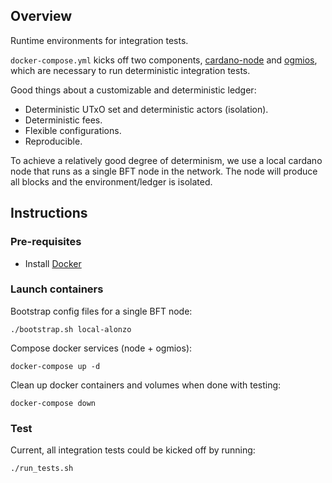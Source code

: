 ## Overview

Runtime environments for integration tests.

`docker-compose.yml` kicks off two components, [cardano-node](https://github.com/input-output-hk/cardano-node) and 
[ogmios](https://github.com/CardanoSolutions/ogmios), which are necessary to run deterministic integration tests.

Good things about a customizable and deterministic ledger:

* Deterministic UTxO set and deterministic actors (isolation).
* Deterministic fees.
* Flexible configurations.
* Reproducible.

To achieve a relatively good degree of determinism, we use a local cardano node that runs as a single 
BFT node in the network. The node will produce all blocks and the environment/ledger is isolated.

## Instructions

### Pre-requisites

* Install [Docker](https://www.docker.com/)

### Launch containers

Bootstrap config files for a single BFT node:

`./bootstrap.sh local-alonzo`


Compose docker services (node + ogmios):

`docker-compose up -d`


Clean up docker containers and volumes when done with testing:

`docker-compose down`


### Test

Current, all integration tests could be kicked off by running:

`./run_tests.sh`